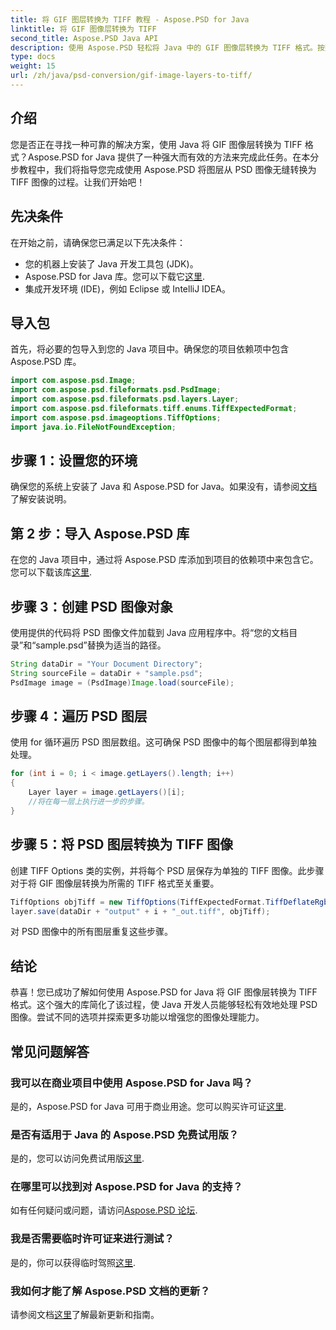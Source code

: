 ```yaml
---
title: 将 GIF 图层转换为 TIFF 教程 - Aspose.PSD for Java
linktitle: 将 GIF 图像层转换为 TIFF
second_title: Aspose.PSD Java API
description: 使用 Aspose.PSD 轻松将 Java 中的 GIF 图像层转换为 TIFF 格式。按照我们的分步指南进行无缝集成。
type: docs
weight: 15
url: /zh/java/psd-conversion/gif-image-layers-to-tiff/
---
```

## 介绍
您是否正在寻找一种可靠的解决方案，使用 Java 将 GIF 图像层转换为 TIFF 格式？Aspose.PSD for Java 提供了一种强大而有效的方法来完成此任务。在本分步教程中，我们将指导您完成使用 Aspose.PSD 将图层从 PSD 图像无缝转换为 TIFF 图像的过程。让我们开始吧！
## 先决条件
在开始之前，请确保您已满足以下先决条件：
- 您的机器上安装了 Java 开发工具包 (JDK)。
-  Aspose.PSD for Java 库。您可以下载它[这里](https://releases.aspose.com/psd/java/).
- 集成开发环境 (IDE)，例如 Eclipse 或 IntelliJ IDEA。
## 导入包
首先，将必要的包导入到您的 Java 项目中。确保您的项目依赖项中包含 Aspose.PSD 库。
```java
import com.aspose.psd.Image;
import com.aspose.psd.fileformats.psd.PsdImage;
import com.aspose.psd.fileformats.psd.layers.Layer;
import com.aspose.psd.fileformats.tiff.enums.TiffExpectedFormat;
import com.aspose.psd.imageoptions.TiffOptions;
import java.io.FileNotFoundException;
```
## 步骤 1：设置您的环境
确保您的系统上安装了 Java 和 Aspose.PSD for Java。如果没有，请参阅[文档](https://reference.aspose.com/psd/java/)了解安装说明。
## 第 2 步：导入 Aspose.PSD 库
在您的 Java 项目中，通过将 Aspose.PSD 库添加到项目的依赖项中来包含它。您可以下载该库[这里](https://releases.aspose.com/psd/java/).
## 步骤 3：创建 PSD 图像对象
使用提供的代码将 PSD 图像文件加载到 Java 应用程序中。将“您的文档目录”和“sample.psd”替换为适当的路径。
```java
String dataDir = "Your Document Directory";
String sourceFile = dataDir + "sample.psd";
PsdImage image = (PsdImage)Image.load(sourceFile);
```
## 步骤 4：遍历 PSD 图层
使用 for 循环遍历 PSD 图层数组。这可确保 PSD 图像中的每个图层都得到单独处理。
```java
for (int i = 0; i < image.getLayers().length; i++)
{
    Layer layer = image.getLayers()[i];
    //将在每一层上执行进一步的步骤。
}
```
## 步骤 5：将 PSD 图层转换为 TIFF 图像
创建 TIFF Options 类的实例，并将每个 PSD 层保存为单独的 TIFF 图像。此步骤对于将 GIF 图像层转换为所需的 TIFF 格式至关重要。
```java
TiffOptions objTiff = new TiffOptions(TiffExpectedFormat.TiffDeflateRgb);
layer.save(dataDir + "output" + i + "_out.tiff", objTiff);
```
对 PSD 图像中的所有图层重复这些步骤。
## 结论
恭喜！您已成功了解如何使用 Aspose.PSD for Java 将 GIF 图像层转换为 TIFF 格式。这个强大的库简化了该过程，使 Java 开发人员能够轻松有效地处理 PSD 图像。尝试不同的选项并探索更多功能以增强您的图像处理能力。
## 常见问题解答
### 我可以在商业项目中使用 Aspose.PSD for Java 吗？
是的，Aspose.PSD for Java 可用于商业用途。您可以购买许可证[这里](https://purchase.aspose.com/buy).
### 是否有适用于 Java 的 Aspose.PSD 免费试用版？
是的，您可以访问免费试用版[这里](https://releases.aspose.com/).
### 在哪里可以找到对 Aspose.PSD for Java 的支持？
如有任何疑问或问题，请访问[Aspose.PSD 论坛](https://forum.aspose.com/c/psd/34).
### 我是否需要临时许可证来进行测试？
是的，你可以获得临时驾照[这里](https://purchase.aspose.com/temporary-license/).
### 我如何才能了解 Aspose.PSD 文档的更新？
请参阅文档[这里](https://reference.aspose.com/psd/java/)了解最新更新和指南。